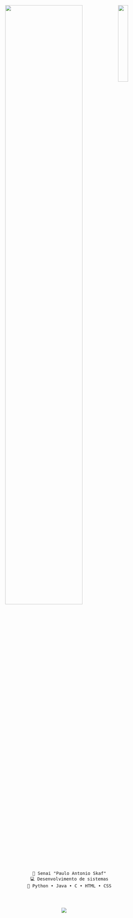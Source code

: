 <div align="center">
<img src="https://media.canva.com/v2/image-resize/format:PNG/height:550/quality:100/uri:ifs%3A%2F%2FM%2F13026ebc-3b76-4a7c-b7f1-f15fb546533a/watermark:F/width:550?csig=AAAAAAAAAAAAAAAAAAAAAMT_mTtW9aXSM_PR98WzcEG2Hhxei1bekNQCmmXJYOjO&exp=1755934329&osig=AAAAAAAAAAAAAAAAAAAAAIdRn5JCxG3KDvCUZocH6-DmF4QVlq9hQD5dySjCOiJt&signer=media-rpc&x-canva-quality=thumbnail_large" width="25%" align="right" />
<img src="https://readme-typing-svg.demolab.com?font=Inconsolata&weight=500&size=50&duration=4000&pause=300&color=480A0A&center=true&vCenter=true&multiline=true&repeat=false&random=false&width=1300&height=140&lines=Oi+oi;Eu+sou+a+Rafaella+%E2%9C%A9" width="70%" />
<br><br>
<pre>
    🏫 Senai "Paulo Antonio Skaf"
    💻 Desenvolvimento de sistemas
    📖 Python • Java • C • HTML • CSS
</pre>
<br><br>
    
[![](https://img.shields.io/badge/linkedin-0a66c2)](https://www.linkedin.com/in/rafaella-hahon-114b35260/)
</div>
